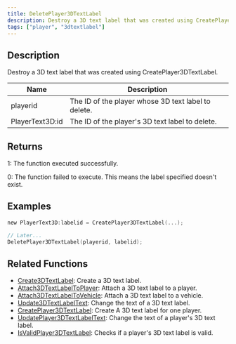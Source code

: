 ```yaml
---
title: DeletePlayer3DTextLabel
description: Destroy a 3D text label that was created using CreatePlayer3DTextLabel.
tags: ["player", "3dtextlabel"]
---
```


<VersionWarn version='SA-MP 0.3a' />

## Description

Destroy a 3D text label that was created using CreatePlayer3DTextLabel.

| Name            | Description                                         |
| --------------- | --------------------------------------------------- |
| playerid        | The ID of the player whose 3D text label to delete. |
| PlayerText3D:id | The ID of the player's 3D text label to delete.     |

## Returns

1: The function executed successfully.

0: The function failed to execute. This means the label specified doesn't exist.

## Examples

```c
new PlayerText3D:labelid = CreatePlayer3DTextLabel(...);

// Later...
DeletePlayer3DTextLabel(playerid, labelid);
```

## Related Functions

- [Create3DTextLabel](Create3DTextLabel): Create a 3D text label.
- [Attach3DTextLabelToPlayer](Attach3DTextLabelToPlayer): Attach a 3D text label to a player.
- [Attach3DTextLabelToVehicle](Attach3DTextLabelToVehicle): Attach a 3D text label to a vehicle.
- [Update3DTextLabelText](Update3DTextLabelText): Change the text of a 3D text label.
- [CreatePlayer3DTextLabel](CreatePlayer3DTextLabel): Create A 3D text label for one player.
- [UpdatePlayer3DTextLabelText](UpdatePlayer3DTextLabelText): Change the text of a player's 3D text label.
- [IsValidPlayer3DTextLabel](IsValidPlayer3DTextLabel): Checks if a player's 3D text label is valid.
